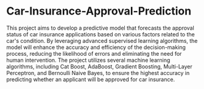 # Car-Insurance-Approval-Prediction

This project aims to develop a predictive model that forecasts the approval status of car insurance applications based on various factors related to the car's condition. By leveraging advanced supervised learning algorithms, the model will enhance the accuracy and efficiency of the decision-making process, reducing the likelihood of errors and eliminating the need for human intervention. The project utilizes several machine learning algorithms, including Cat Boost, AdaBoost, Gradient Boosting, Multi-Layer Perceptron, and Bernoulli Naive Bayes, to ensure the highest accuracy in predicting whether an applicant will be approved for car insurance.
